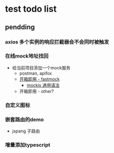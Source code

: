 # test todo list



## pendding
### axios 多个实例的响应拦截器会不会同时被触发
### 在线mock地址找回
- 给当前项目添加一个mock服务
    - postman, apifox
    - [开箱即用 - fastmock](https://www.fastmock.site/#/projects)
        - [mockjs 通用语法](https://github.com/nuysoft/Mock/wiki)
    - 开箱即用 - other?
### 自定义图标
### 嵌套路由的demo
- jspang 子路由
### 增量添加typescript